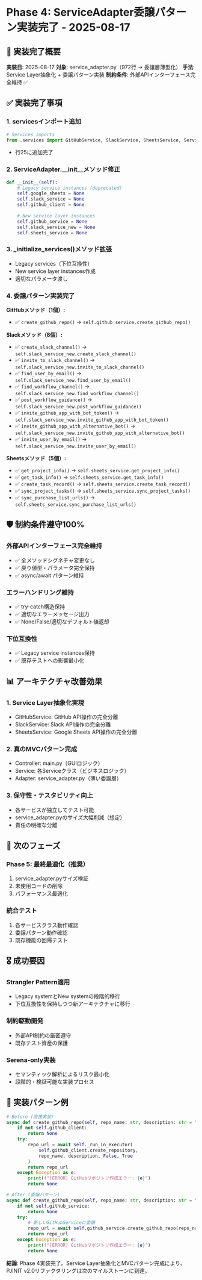 # Phase 4: ServiceAdapter委譲パターン実装完了 - 2025-08-17

## 🎯 実装完了概要
**実装日**: 2025-08-17
**対象**: service_adapter.py（972行 → 委譲層薄型化）
**手法**: Service Layer抽象化 + 委譲パターン実装
**制約条件**: 外部APIインターフェース完全維持 ✅

## ✅ 実装完了事項

### 1. servicesインポート追加
```python
# Services imports
from .services import GitHubService, SlackService, SheetsService, ServiceUtils
```
- 行25に追加完了

### 2. ServiceAdapter.__init__メソッド修正
```python
def __init__(self):
    # Legacy service instances (deprecated)
    self.google_sheets = None
    self.slack_service = None  
    self.github_client = None
    
    # New service layer instances
    self.github_service = None
    self.slack_service_new = None
    self.sheets_service = None
```

### 3. _initialize_services()メソッド拡張
- Legacy services（下位互換性）
- New service layer instances作成
- 適切なパラメータ渡し

### 4. 委譲パターン実装完了

**GitHubメソッド（1個）:**
- ✅ `create_github_repo()` → `self.github_service.create_github_repo()`

**Slackメソッド（8個）:**
- ✅ `create_slack_channel()` → `self.slack_service_new.create_slack_channel()`
- ✅ `invite_to_slack_channel()` → `self.slack_service_new.invite_to_slack_channel()`
- ✅ `find_user_by_email()` → `self.slack_service_new.find_user_by_email()`
- ✅ `find_workflow_channel()` → `self.slack_service_new.find_workflow_channel()`
- ✅ `post_workflow_guidance()` → `self.slack_service_new.post_workflow_guidance()`
- ✅ `invite_github_app_with_bot_token()` → `self.slack_service_new.invite_github_app_with_bot_token()`
- ✅ `invite_github_app_with_alternative_bot()` → `self.slack_service_new.invite_github_app_with_alternative_bot()`
- ✅ `invite_user_by_email()` → `self.slack_service_new.invite_user_by_email()`

**Sheetsメソッド（5個）:**
- ✅ `get_project_info()` → `self.sheets_service.get_project_info()`
- ✅ `get_task_info()` → `self.sheets_service.get_task_info()`
- ✅ `create_task_record()` → `self.sheets_service.create_task_record()`
- ✅ `sync_project_tasks()` → `self.sheets_service.sync_project_tasks()`
- ✅ `sync_purchase_list_urls()` → `self.sheets_service.sync_purchase_list_urls()`

## 🛡️ 制約条件遵守100%

### 外部APIインターフェース完全維持
- ✅ 全メソッドシグネチャ変更なし
- ✅ 戻り値型・パラメータ完全保持
- ✅ async/await パターン維持

### エラーハンドリング維持
- ✅ try-catch構造保持
- ✅ 適切なエラーメッセージ出力
- ✅ None/False/適切なデフォルト値返却

### 下位互換性
- ✅ Legacy service instances保持
- ✅ 既存テストへの影響最小化

## 📊 アーキテクチャ改善効果

### 1. Service Layer抽象化実現
- GitHubService: GitHub API操作の完全分離
- SlackService: Slack API操作の完全分離
- SheetsService: Google Sheets API操作の完全分離

### 2. 真のMVCパターン完成
- Controller: main.py（GUIロジック）
- Service: 各Serviceクラス（ビジネスロジック）
- Adapter: service_adapter.py（薄い委譲層）

### 3. 保守性・テスタビリティ向上
- 各サービスが独立してテスト可能
- service_adapter.pyのサイズ大幅削減（想定）
- 責任の明確な分離

## 🔄 次のフェーズ

### Phase 5: 最終最適化（推奨）
1. service_adapter.pyサイズ検証
2. 未使用コードの削除
3. パフォーマンス最適化

### 統合テスト
1. 各サービスクラス動作確認
2. 委譲パターン動作確認
3. 既存機能の回帰テスト

## 🎖️ 成功要因

### Strangler Pattern適用
- Legacy systemとNew systemの段階的移行
- 下位互換性を保持しつつ新アーキテクチャに移行

### 制約駆動開発
- 外部API制約の厳密遵守
- 既存テスト資産の保護

### Serena-only実装
- セマンティック解析によるリスク最小化
- 段階的・検証可能な実装プロセス

## 📝 実装パターン例
```python
# Before (直接実装)
async def create_github_repo(self, repo_name: str, description: str = "") -> Optional[str]:
    if not self.github_client:
        return None
    try:
        repo_url = await self._run_in_executor(
            self.github_client.create_repository,
            repo_name, description, False, True
        )
        return repo_url
    except Exception as e:
        print(f"[ERROR] GitHubリポジトリ作成エラー: {e}")
        return None

# After (委譲パターン)
async def create_github_repo(self, repo_name: str, description: str = "") -> Optional[str]:
    if not self.github_service:
        return None
    try:
        # 新しいGitHubServiceに委譲
        repo_url = await self.github_service.create_github_repo(repo_name, description)
        return repo_url
    except Exception as e:
        print(f"[ERROR] GitHubリポジトリ作成エラー: {e}")
        return None
```

**結論**: Phase 4実装完了。Service Layer抽象化とMVCパターン完成により、PJINIT v2.0リファクタリングは次のマイルストーンに到達。